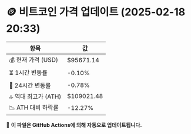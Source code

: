 # 🪙 비트코인 가격 업데이트 (2025-02-18 20:33)

| 항목                | 값 |
|--------------------|----------------|
| 💰 현재 가격 (USD) | $95671.14 |
| ⏳ 1시간 변동률    | -0.10% |
| 📆 24시간 변동률   | -0.78% |
| 🔝 역대 최고가 (ATH) | $109021.48 |
| 📉 ATH 대비 하락률 | -12.27% |

🔄 **이 파일은 GitHub Actions에 의해 자동으로 업데이트됩니다.**
